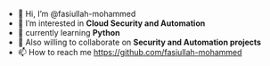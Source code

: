 - 👋 Hi, I’m @fasiullah-mohammed
- 👀 I’m interested in **Cloud Security and Automation**
- 🌱 currently learning **Python**
- 💞️ Also willing to collaborate on **Security and Automation projects**
- 📫 How to reach me https://github.com/fasiullah-mohammed

<!---
fasiullah-mohammed/fasiullah-mohammed is a ✨ special ✨ repository because its `README.md` (this file) appears on your GitHub profile.
You can click the Preview link to take a look at your changes.
--->
